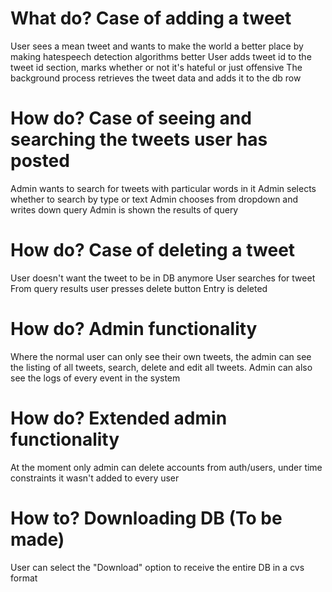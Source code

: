 # What do? Case of adding a tweet
User sees a mean tweet and wants to make the world a better place by making hatespeech detection algorithms better
User adds tweet id to the tweet id section, marks whether or not it's hateful or just offensive
The background process retrieves the tweet data and adds it to the db row

# How do? Case of seeing and searching the tweets user has posted
Admin wants to search for tweets with particular words in it
Admin selects whether to search by type or text
Admin chooses from dropdown and writes down query
Admin is shown the results of query

# How do? Case of deleting a tweet
User doesn't want the tweet to be in DB anymore
User searches for tweet
From query results user presses delete button
Entry is deleted

# How do? Admin functionality
Where the normal user can only see their own tweets, the admin can see the listing of all tweets, search, delete and edit all tweets. 
Admin can also see the logs of every event in the system

# How do? Extended admin functionality
At the moment only admin can delete accounts from auth/users, under time constraints it wasn't added to every user

# How to? Downloading DB (To be made)
User can select the "Download" option to receive the entire DB in a cvs format